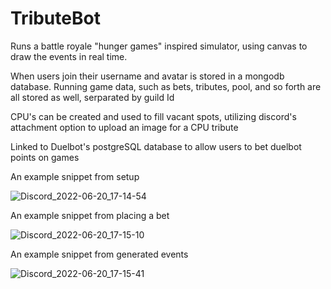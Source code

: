 # TributeBot
Runs a battle royale "hunger games" inspired simulator, using canvas to draw the events in real time. 

When users join their username and avatar is stored in a mongodb database. Running game data, such as bets, tributes, pool, and so forth are all stored as well, serparated by guild Id

CPU's can be created and used to fill vacant spots, utilizing discord's attachment option to upload an image for a CPU tribute

Linked to Duelbot's postgreSQL database to allow users to bet duelbot points on games

An example snippet from setup

![Discord_2022-06-20_17-14-54](https://user-images.githubusercontent.com/81108459/174684406-b82a37e2-6deb-48be-8367-6228d28a7bea.png)

An example snippet from placing a bet

![Discord_2022-06-20_17-15-10](https://user-images.githubusercontent.com/81108459/174684436-5c20ade8-aad5-4744-84ac-ba237b4434bb.png)

An example snippet from generated events

![Discord_2022-06-20_17-15-41](https://user-images.githubusercontent.com/81108459/174684457-31f2b1f7-45ed-4cbd-b018-e94fa01a52a2.png)
